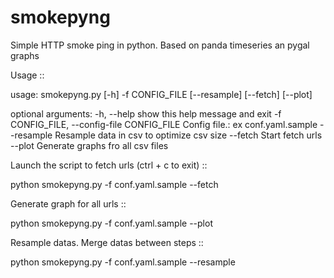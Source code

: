 # smokepyng

Simple HTTP smoke ping in python. Based on panda timeseries an pygal graphs

Usage ::

  usage: smokepyng.py [-h] -f CONFIG_FILE [--resample] [--fetch] [--plot]
  
  optional arguments:
    -h, --help            show this help message and exit
    -f CONFIG_FILE, --config-file CONFIG_FILE
                          Config file.: ex conf.yaml.sample
    --resample            Resample data in csv to optimize csv size
    --fetch               Start fetch urls
    --plot                Generate graphs fro all csv files

Launch the script to fetch urls (ctrl + c to exit) ::

  python smokepyng.py -f conf.yaml.sample --fetch

Generate graph for all urls ::

  python smokepyng.py -f conf.yaml.sample --plot

Resample datas. Merge datas between steps ::

  python smokepyng.py -f conf.yaml.sample --resample

